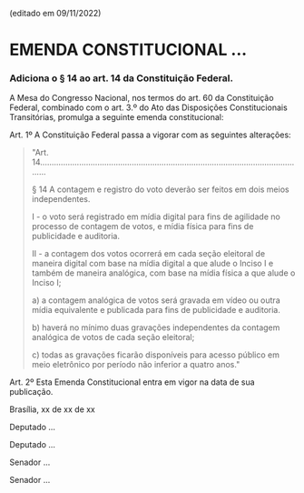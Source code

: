 (editado em 09/11/2022)

# EMENDA CONSTITUCIONAL ...

### Adiciona o § 14 ao art. 14 da Constituição Federal.


A Mesa do Congresso Nacional, nos termos do art. 60 da Constituição Federal, combinado com o art. 3.º do Ato das Disposições Constitucionais Transitórias, promulga a seguinte emenda constitucional:

Art. 1º A Constituição Federal passa a vigorar com as seguintes alterações:

> "Art. 14.....................................................................................................................
>
> § 14 A contagem e registro do voto deverão ser feitos em dois meios independentes.
>
> I - o voto será registrado em mídia digital para fins de agilidade no processo de contagem de votos, e mídia física para fins de publicidade e auditoria.
>
> II - a contagem dos votos ocorrerá em cada seção eleitoral de maneira digital com base na mídia digital a que alude o Inciso I e também de maneira analógica, com base na mídia física a que alude o Inciso I;
>
> a) a contagem analógica de votos será gravada em vídeo ou outra mídia equivalente e publicada para fins de publicidade e auditoria.
>
> b) haverá no mínimo duas gravações independentes da contagem analógica de votos de cada seção eleitoral;
>
> c) todas as gravações ficarão disponíveis para acesso público em meio eletrônico por período não inferior a quatro anos."

Art. 2º Esta Emenda Constitucional entra em vigor na data de sua publicação.

Brasília, xx de xx de xx

Deputado ...

Deputado ...

Senador ...

Senador ...











